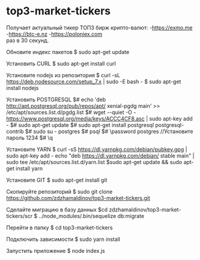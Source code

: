 # top3-market-tickers
Получает актуальный тикер ТОП3 бирж крипто-валют:
    -https://exmo.me
    -https://btc-e.nz
    -https://poloniex.com   
раз в 30 секунд.
                                                                          

Обновите индекс пакетов
$ sudo apt-get update


Установить CURL
$ sudo apt-get install curl


Установите nodejs из репозитория
$ curl -sL https://deb.nodesource.com/setup_7.x | sudo -E bash -
$ sudo apt-get install nodejs


Установить POSTGRESQL
$# echo 'deb http://apt.postgresql.org/pub/repos/apt/ xenial-pgdg main' >> /etc/apt/sources.list.d/pgdg.list
$# wget --quiet -O - https://www.postgresql.org/media/keys/ACCC4CF8.asc | sudo apt-key add -
$# sudo apt-get update
$# sudo apt-get install postgresql postgresql-contrib
$# sudo su - postgres
$# psql
$# \password postgres //Установите пароль 1234
$# \q


Установите YARN
$ curl -sS https://dl.yarnpkg.com/debian/pubkey.gpg | sudo apt-key add -
echo "deb https://dl.yarnpkg.com/debian/ stable main" | sudo tee /etc/apt/sources.list.d/yarn.list
$sudo apt-get update && sudo apt-get install yarn


Установите GIT
$ sudo apt-get install git


Скопируйте репозиторий
$ sudo git clone https://github.com/zdzhamaldinov/top3-market-tickers.git

Сделайте миграцию в базу данных
$cd zdzhamaldinov/top3-market-tickers/scr
$ ../node_modules/.bin/sequelize db:migrate


Перейти в папку
$ cd top3-market-tickers

Подключить зависимости
$ sudo yarn install


Запустить приложение
$ node index.js
